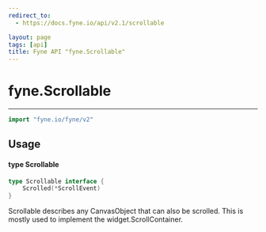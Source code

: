 ```yaml
---
redirect_to:
  - https://docs.fyne.io/api/v2.1/scrollable

layout: page
tags: [api]
title: Fyne API "fyne.Scrollable"
---
```



# fyne.Scrollable
---
```go
import "fyne.io/fyne/v2"
```

## Usage

#### type Scrollable

```go
type Scrollable interface {
	Scrolled(*ScrollEvent)
}
```

Scrollable describes any CanvasObject that can also be scrolled. This is mostly used to implement the widget.ScrollContainer.

